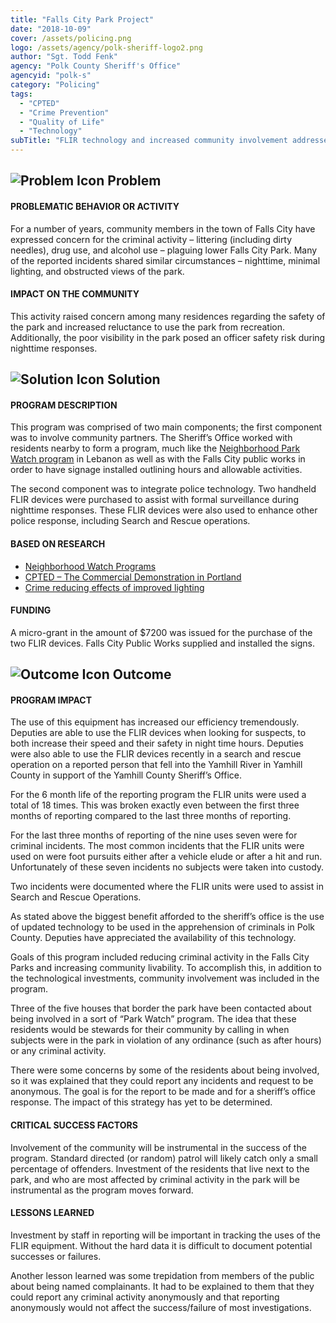 ```yaml
---
title: "Falls City Park Project"
date: "2018-10-09"
cover: /assets/policing.png
logo: /assets/agency/polk-sheriff-logo2.png
author: "Sgt. Todd Fenk"
agency: "Polk County Sheriff's Office"
agencyid: "polk-s"
category: "Policing"
tags:
  - "CPTED"
  - "Crime Prevention"
  - "Quality of Life"
  - "Technology"
subTitle: "FLIR technology and increased community involvement addressed a number of livability issues associated with a city park."
---
```


## ![Problem Icon](https://github.com/google/material-design-icons/raw/master/alert/1x_web/ic_error_outline_black_48dp.png "Problem") Problem

#### PROBLEMATIC BEHAVIOR OR ACTIVITY

For a number of years, community members in the town of Falls City have expressed concern for the criminal activity – littering (including dirty needles), drug use, and alcohol use – plaguing lower Falls City Park. Many of the reported incidents shared similar circumstances – nighttime, minimal lighting, and obstructed views of the park.

#### IMPACT ON THE COMMUNITY

This activity raised concern among many residences regarding the safety of the park and increased reluctance to use the park from recreation. Additionally, the poor visibility in the park posed an officer safety risk during nighttime responses.

## ![Solution Icon](https://github.com/google/material-design-icons/raw/master/action/1x_web/ic_lightbulb_outline_black_48dp.png "Solution") Solution

#### PROGRAM DESCRIPTION

This program was comprised of two main components; the first component was to involve community partners. The Sheriff’s Office worked with residents nearby to form a program, much like the [Neighborhood Park Watch program](/neighborhood-park-watch/) in Lebanon as well as with the Falls City public works in order to have signage installed outlining hours and allowable activities.

The second component was to integrate police technology. Two handheld FLIR devices were purchased to assist with formal surveillance during nighttime responses. These FLIR devices were also used to enhance other police response, including Search and Rescue operations.

#### BASED ON RESEARCH

* [Neighborhood Watch Programs](/neighborhood-watch-programs)
* [CPTED – The Commercial Demonstration in Portland](/commercial-demonstration-in-portland-oregon/)
* [Crime reducing effects of improved lighting](/crime-reducing-effects-and-financial-impact-pf-improved-lighting/)

#### FUNDING

A micro-grant in the amount of $7200 was issued for the purchase of the two FLIR devices. Falls City Public Works supplied and installed the signs.

## ![Outcome Icon](https://github.com/google/material-design-icons/raw/master/action/1x_web/ic_view_list_black_48dp.png "Outcome") Outcome

#### PROGRAM IMPACT

The use of this equipment has increased our efficiency tremendously. Deputies are able to use the FLIR devices when looking for suspects, to both increase their speed and their safety in night time hours. Deputies were also able to use the FLIR devices recently in a search and rescue operation on a reported person that fell into the Yamhill River in Yamhill County in support of the Yamhill County Sheriff’s Office.

For the 6 month life of the reporting program the FLIR units were used a total of 18 times. This was broken exactly even between the first three months of reporting compared to the last three months of reporting.

For the last three months of reporting of the nine uses seven were for criminal incidents. The most common incidents that the FLIR units were used on were foot pursuits either after a vehicle elude or after a hit and run. Unfortunately of these seven incidents no subjects were taken into custody.

Two incidents were documented where the FLIR units were used to assist in Search and Rescue Operations.

As stated above the biggest benefit afforded to the sheriff’s office is the use of updated technology to be used in the apprehension of criminals in Polk County. Deputies have appreciated the availability of this technology.

Goals of this program included reducing criminal activity in the Falls City Parks and increasing community livability. To accomplish this, in addition to the technological investments, community involvement was included in the program.

Three of the five houses that border the park have been contacted about being involved in a sort of “Park Watch” program. The idea that these residents would be stewards for their community by calling in when subjects were in the park in violation of any ordinance (such as after hours) or any criminal activity.

There were some concerns by some of the residents about being involved, so it was explained that they could report any incidents and request to be anonymous. The goal is for the report to be made and for a sheriff’s office response. The impact of this strategy has yet to be determined.

#### CRITICAL SUCCESS FACTORS

Involvement of the community will be instrumental in the success of the program. Standard directed (or random) patrol will likely catch only a small percentage of offenders. Investment of the residents that live next to the park, and who are most affected by criminal activity in the park will be instrumental as the program moves forward.

#### LESSONS LEARNED

Investment by staff in reporting will be important in tracking the uses of the FLIR equipment. Without the hard data it is difficult to document potential successes or failures.

Another lesson learned was some trepidation from members of the public about being named complainants. It had to be explained to them that they could report any criminal activity anonymously and that reporting anonymously would not affect the success/failure of most investigations.
